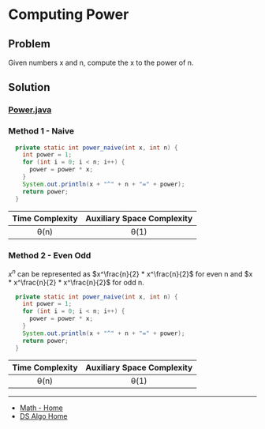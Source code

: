 # Computing Power

## Problem
Given numbers x and n, compute the x to the power of n.

## Solution

### [Power.java](../../src/main/java/com/math/Power.java)

### Method 1 - Naive

```java
  private static int power_naive(int x, int n) {
    int power = 1;
    for (int i = 0; i < n; i++) {
      power = power * x;
    }
    System.out.println(x + "^" + n + "=" + power);
    return power;
  }
```

| Time Complexity | Auxiliary Space Complexity |
|:---------------:|:--------------------------:|
|      θ(n)       |            θ(1)            |

### Method 2 - Even Odd

$x^n$ can be represented as $x^\frac{n}{2} * x^\frac{n}{2}$ for even n and $x * x^\frac{n}{2} * 
x^\frac{n}{2}$ for odd n.

```java
  private static int power_naive(int x, int n) {
    int power = 1;
    for (int i = 0; i < n; i++) {
      power = power * x;
    }
    System.out.println(x + "^" + n + "=" + power);
    return power;
  }
```

| Time Complexity | Auxiliary Space Complexity |
|:---------------:|:--------------------------:|
|      θ(n)       |            θ(1)            |

___

* [Math - Home](math.md)
* [DS Algo Home](../../README.md)